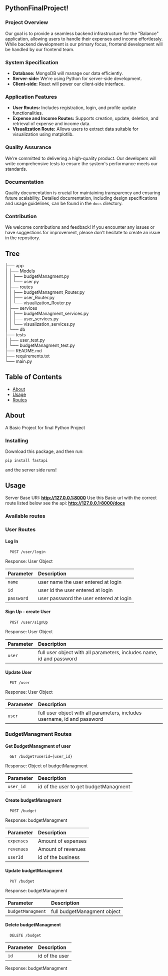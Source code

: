 ## PythonFinalProject!

### Project Overview

Our goal is to provide a seamless backend infrastructure for the "Balance" application, allowing users to handle their expenses and income effortlessly. While backend development is our primary focus, frontend development will be handled by our frontend team.

### System Specification

- **Database:** MongoDB will manage our data efficiently.
- **Server-side:** We're using Python for server-side development.
- **Client-side:** React will power our client-side interface.

### Application Features

- **User Routes:** Includes registration, login, and profile update functionalities.
- **Expense and Income Routes:** Supports creation, update, deletion, and retrieval of expense and income data.
- **Visualization Route:** Allows users to extract data suitable for visualization using matplotlib.

### Quality Assurance

We're committed to delivering a high-quality product. Our developers will write comprehensive tests to ensure the system's performance meets our standards.

### Documentation

Quality documentation is crucial for maintaining transparency and ensuring future scalability. Detailed documentation, including design specifications and usage guidelines, can be found in the `docs` directory.

### Contribution

We welcome contributions and feedback! If you encounter any issues or
have suggestions for improvement, please don't hesitate to create an issue in the repository.

## Tree
├── app\
│   ├── Models\
│   │   ├── budgetManagment.py\
│   │   └── user.py\
│   ├── routes\
│   │   ├── budgetManagment_Router.py\
│   │   ├── user_Router.py\
│   │   └── visualization_Router.py\
│   ├── services\
│   │   ├── budgetManagment_services.py\
│   │   ├── user_services.py\
│   │   └── visualization_services.py\
│   └── db\
├── tests\
│   ├── user_test.py\
│   └── budgetManagment_test.py\
├── README.md\
├── requirements.txt\
└── main.py
 

## Table of Contents

- [About](#about)
- [Usage](#usage)
- [Routes](#routes)

## About <a name = "about"></a>

A Basic Project for final Python Project

### Installing

Download this package, and then run:

```
pip install fastapi
```
and the server side runs!


## Usage <a name = "usage"></a>

Server Base URI:  <b>http://127.0.0.1:8000</b>
Use this Basic url with the correct route listed below 
see the api: <b>http://127.0.0.1:8000/docs</b>

### Available routes <a name = "routes"></a>

### User Routes

#### Log In  

```http
  POST /user/login
```  
Response: User Object

| Parameter             |  Description                  |
| :----------------     |  :-------------------------   |
| `name`                |  user name the user entered at login |
| `id`                  |  user id the user entered at login |
| `password`            |  user password the user entered at login |

#### Sign Up - create User  

```http
  POST /user/signUp
``` 
Response: User Object 

| Parameter             |  Description                  |
| :----------------     |  :-------------------------   |
| `user`                |  full user object with all parameters, includes name, id and password|

#### Update User

```http
  PUT /user
``` 
Response: User Object 

| Parameter             |  Description                  |
| :----------------     |  :-------------------------   |
| `user`                |  full user object with all parameters, includes username, id and password|

### BudgetManagment Routes

#### Get BudgetManagment of user

```http
  GET /budget?userid={user_id}
```

Response: Object of budgetManagment

| Parameter             |  Description                  |
| :----------------     |  :-------------------------   |
| `user_id`                | id of the user to get budgetManagment|

#### Create budgetManagment

```http
  POST /budget
```

Response: budgetManagment

| Parameter             |  Description                  |
| :----------------     |  :-------------------------   |
| `expenses`                | Amount of expenses|
| `revenues`                | Amount of revenues|
| `userId`                  | id of the business|

#### Update budgetManagment

```http
  PUT /budget
```

Response: budgetManagment

| Parameter             |  Description                  |
| :----------------     |  :-------------------------   |
| `budgetManagment`             | full budgetManagment object |

#### Delete budgetManagment

```http
  DELETE /budget
```

| Parameter             |  Description                  |
| :----------------     |  :-------------------------   |
| `id`                | id of the user|

Response: budgetManagment
